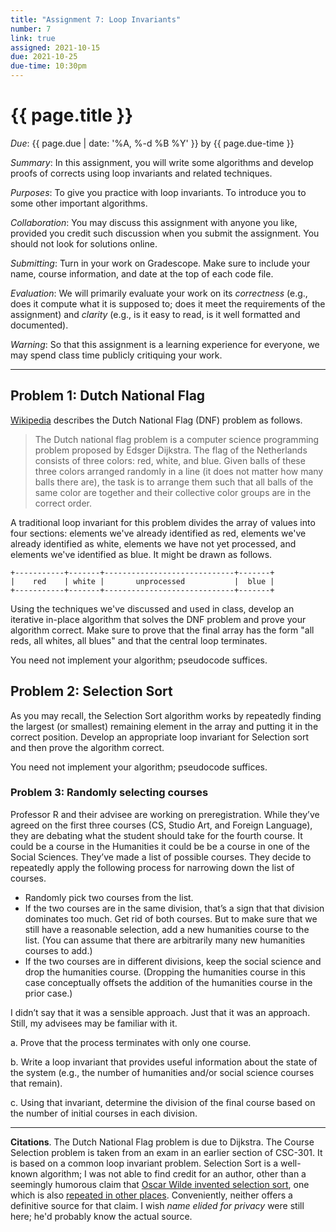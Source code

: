 ```yaml
---
title: "Assignment 7: Loop Invariants"
number: 7
link: true
assigned: 2021-10-15
due: 2021-10-25
due-time: 10:30pm
---
```

# {{ page.title }}

*Due*: {{ page.due | date: '%A, %-d %B %Y' }} by {{ page.due-time }}

*Summary*: In this assignment, you will write some algorithms and develop
proofs of corrects using loop invariants and related techniques.

*Purposes*: To give you practice with loop invariants.  To introduce
you to some other important algorithms.

*Collaboration*: You may discuss this assignment with
anyone you like, provided you credit such discussion when you submit
the assignment.  You should not look for solutions online.

*Submitting*: Turn in your work on Gradescope.  Make sure to include
your name, course information, and date at the top of each code
file.

*Evaluation*: We will primarily evaluate your work on its *correctness*
(e.g., does it compute what it is supposed to; does it meet the
requirements of the assignment) and *clarity* (e.g., is it easy to read,
is it well formatted and documented).  

*Warning*: So that this assignment is a learning experience for everyone,
we may spend class time publicly critiquing your work.

---

Problem 1: Dutch National Flag
------------------------------

[Wikipedia](https://en.wikipedia.org/wiki/Dutch_national_flag_problem) describes the Dutch National Flag (DNF) problem as follows.

> The Dutch national flag problem is a computer science programming problem proposed by Edsger Dijkstra. The flag of the Netherlands consists of three colors: red, white, and blue. Given balls of these three colors arranged randomly in a line (it does not matter how many balls there are), the task is to arrange them such that all balls of the same color are together and their collective color groups are in the correct order.

A traditional loop invariant for this problem divides the array of values into four sections: elements we've already identified as red, elements we've already identified as white, elements we have not yet processed, and elements we've identified as blue.  It might be drawn as follows.

```
+-----------+-------+-----------------------------+-------+
|    red    | white |       unprocessed           |  blue |
+-----------+-------+-----------------------------+-------+
```

Using the techniques we've discussed and used in class, develop an iterative in-place algorithm that solves the DNF problem and prove your algorithm correct.  Make sure to prove that the final array has the form "all reds, all whites, all blues" and that the central loop terminates.

You need not implement your algorithm; pseudocode suffices.

Problem 2: Selection Sort
-------------------------

As you may recall, the Selection Sort algorithm works by repeatedly finding
the largest (or smallest) remaining element in the array and putting it
in the correct position.  Develop an appropriate loop invariant for 
Selection sort and then prove the algorithm correct.

You need not implement your algorithm; pseudocode suffices.

### Problem 3: Randomly selecting courses

Professor R and their advisee are working on preregistration. While they’ve agreed on the first three courses (CS, Studio Art, and Foreign Language), they are debating what the student should take for the fourth course. It could be a course in the Humanities it could be be a course in one of the Social Sciences. They’ve made a list of possible courses. They decide to repeatedly apply the following process for narrowing down the list of courses.

* Randomly pick two courses from the list.
* If the two courses are in the same division, that’s a sign that that division dominates too much. Get rid of both courses. But to make sure that we still have a reasonable selection, add a new humanities course to the list. (You can assume that there are arbitrarily many new humanities courses to add.)
* If the two courses are in different divisions, keep the social science and drop the humanities course. (Dropping the humanities course in this case conceptually offsets the addition of the humanities course in the prior case.)

I didn’t say that it was a sensible approach. Just that it was an approach. Still, my advisees may be familiar with it.

a. Prove that the process terminates with only one course.

b. Write a loop invariant that provides useful information about the state of the system (e.g., the number of humanities and/or social science courses that remain).

c. Using that invariant, determine the division of the final course based on the number of initial courses in each division.

---

**Citations**.  The Dutch National Flag problem is due to Dijkstra.
The Course Selection problem is taken from an exam in an earlier
section of CSC-301.  It is based on a common loop invariant problem.
Selection Sort is a well-known algorithm; I was not able to find
credit for an author, other than a seemingly humorous claim that
[Oscar Wilde invented selection
sort](http://selectionsaucesort.fandom.com/wiki/History), one which
is also [repeated in other
places](http://blogsofkshitij.com/algorithms/selectionsort.html).
Conveniently, neither offers a definitive source for that claim.
I wish _name elided for privacy_ were still here; he'd probably
know the actual source.
